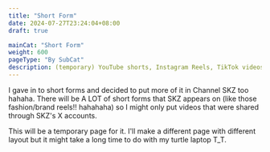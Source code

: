 ```yaml
---
title: "Short Form"
date: 2024-07-27T23:24:04+08:00
draft: true

mainCat: "Short Form"
weight: 600
pageType: "By SubCat"
description: (temporary) YouTube shorts, Instagram Reels, TikTok videos shared by Stray Kids official X accounts.
---
```

I gave in to short forms and decided to put more of it in Channel SKZ too hahaha. There will be A LOT of short forms that SKZ appears on (like those fashion/brand reels!! hahahaha) so I might only put videos that were shared through SKZ's X accounts. 

This will be a temporary page for it. I'll make a different page with different layout but it might take a long time to do with my turtle laptop T_T.